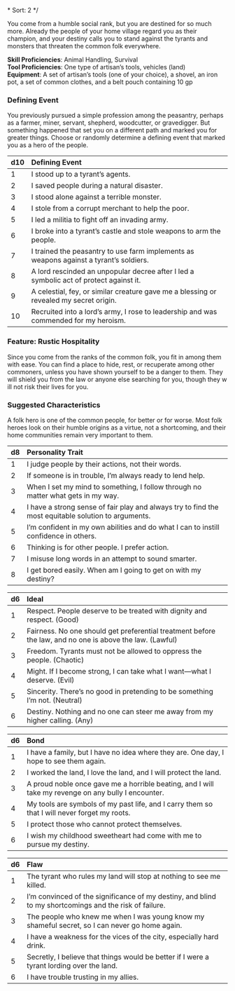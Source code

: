 \* 
Sort: 2 
*/

You come from a humble social rank, but you are destined for so much more. Already the people of your home village regard you as their champion, and your destiny calls you to stand against the tyrants and monsters that threaten the common folk everywhere.

**Skill Proficiencies**: Animal Handling, Survival  
**Tool Proficiencies**: One type of artisan’s tools, vehicles (land)  
**Equipment**: A set of artisan’s tools (one of your choice), a shovel, an iron pot, a set of common clothes, and a belt pouch containing 10 gp

### Defining Event

You previously pursued a simple profession among the peasantry, perhaps as a farmer, miner, servant, shepherd, woodcutter, or gravedigger. But something happened that set you on a different path and marked you for greater things. Choose or randomly determine a defining event that marked you as a hero of the people.

| **d10** | **Defining Event**                                                                     |
|:--------|:---------------------------------------------------------------------------------------|
| 1       | I stood up to a tyrant’s agents.                                                       |
| 2       | I saved people during a natural disaster.                                              |
| 3       | I stood alone against a terrible monster.                                              |
| 4       | I stole from a corrupt merchant to help the poor.                                      |
| 5       | I led a militia to fight off an invading army.                                         |
| 6       | I broke into a tyrant’s castle and stole weapons to arm the people.                    |
| 7       | I trained the peasantry to use farm implements as weapons against a tyrant’s soldiers. |
| 8       | A lord rescinded an unpopular decree after I led a symbolic act of protect against it. |
| 9       | A celestial, fey, or similar creature gave me a blessing or revealed my secret origin. |
| 10      | Recruited into a lord’s army, I rose to leadership and was commended for my heroism.   |

### Feature: Rustic Hospitality

Since you come from the ranks of the common folk, you fit in among them with ease. You can find a place to hide, rest, or recuperate among other commoners, unless you have shown yourself to be a danger to them. They will shield you from the law or anyone else searching for you, though they w ill not risk their lives for you.

### Suggested Characteristics

A folk hero is one of the common people, for better or for worse. Most folk heroes look on their humble origins as a virtue, not a shortcoming, and their home communities remain very important to them.

| **d8** | **Personality Trait**                                                                               |
|:-------|:----------------------------------------------------------------------------------------------------|
| 1      | I judge people by their actions, not their words.                                                   |
| 2      | If someone is in trouble, I’m always ready to lend help.                                            |
| 3      | When I set my mind to something, I follow through no matter what gets in my way.                    |
| 4      | I have a strong sense of fair play and always try to find the most equitable solution to arguments. |
| 5      | I’m confident in my own abilities and do what I can to instill confidence in others.                |
| 6      | Thinking is for other people. I prefer action.                                                      |
| 7      | I misuse long words in an attempt to sound smarter.                                                 |
| 8      | I get bored easily. When am I going to get on with my destiny?                                      |

| **d6** | **Ideal**                                                                                                |
|:-------|:---------------------------------------------------------------------------------------------------------|
| 1      | Respect. People deserve to be treated with dignity and respect. (Good)                                   |
| 2      | Fairness. No one should get preferential treatment before the law, and no one is above the law. (Lawful) |
| 3      | Freedom. Tyrants must not be allowed to oppress the people. (Chaotic)                                    |
| 4      | Might. If I become strong, I can take what I want—what I deserve. (Evil)                                 |
| 5      | Sincerity. There’s no good in pretending to be something I’m not. (Neutral)                              |
| 6      | Destiny. Nothing and no one can steer me away from my higher calling. (Any)                              |

| **d6** | **Bond**                                                                                            |
|:-------|:----------------------------------------------------------------------------------------------------|
| 1      | I have a family, but I have no idea where they are. One day, I hope to see them again.              |
| 2      | I worked the land, I love the land, and I will protect the land.                                    |
| 3      | A proud noble once gave me a horrible beating, and I will take my revenge on any bully I encounter. |
| 4      | My tools are symbols of my past life, and I carry them so that I will never forget my roots.        |
| 5      | I protect those who cannot protect themselves.                                                      |
| 6      | I wish my childhood sweetheart had come with me to pursue my destiny.                               |

| **d6** | **Flaw**                                                                                               |
|:-------|:-------------------------------------------------------------------------------------------------------|
| 1      | The tyrant who rules my land will stop at nothing to see me killed.                                    |
| 2      | I’m convinced of the significance of my destiny, and blind to my shortcomings and the risk of failure. |
| 3      | The people who knew me when I was young know my shameful secret, so I can never go home again.         |
| 4      | I have a weakness for the vices of the city, especially hard drink.                                    |
| 5      | Secretly, I believe that things would be better if I were a tyrant lording over the land.              |
| 6      | I have trouble trusting in my allies.                                                                  |
